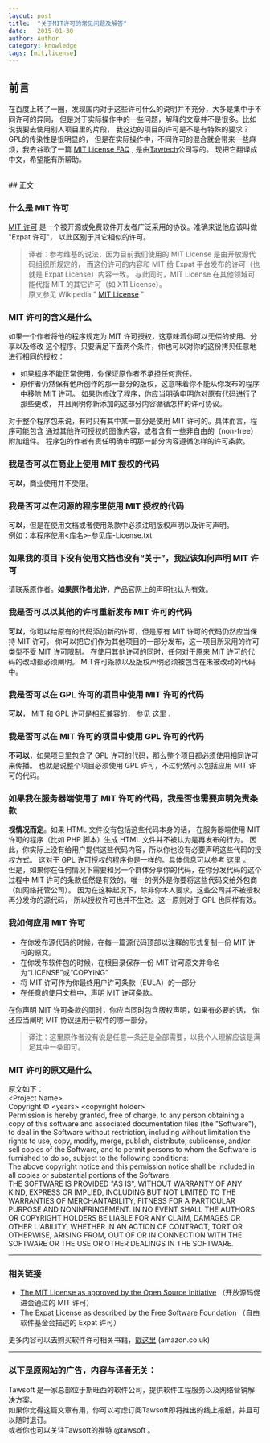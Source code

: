```yaml
---
layout: post
title:  "关于MIT许可的常见问题及解答"
date:   2015-01-30
author: Author
category: knowledge
tags: [mit,license]
---
```


## 前言



在百度上转了一圈，发现国内对于这些许可什么的说明并不充分，大多是集中于不同许可的异同，
但是对于实际操作中的一些问题，解释的文章并不是很多。比如说我要去使用别人项目里的片段，
我这边的项目的许可是不是有特殊的要求？GPL的传染性是很明显的，
但是在实际操作中，不同许可的混合就会带来一些麻烦，我去谷歌了一篇
[MIT License FAQ](http://www.tawesoft.co.uk/kb/article/mit-license-faq) ,
是由[Tawtech](http://www.tawesoft.co.uk/)公司写的。
现把它翻译成中文，希望能有所帮助。  

<br />
## 正文

### 什么是 MIT 许可

[MIT 许可](https://en.wikipedia.org/wiki/MIT_License) 
是一个被开源或免费软件开发者广泛采用的协议。准确来说他应该叫做 "Expat 许可"，
以此区别于其它相似的许可。

> 译者：参考维基的说法，因为目前我们使用的 MIT License 是由开放源代码组织所规定的，
> 而这份许可的内容和 MIT 给 Expat 平台发布的许可（也就是 Expat License）内容一致。
> 与此同时，MIT License 在其他领域可能代指 MIT 的其它许可（如 X11 License）。  
> 原文参见 Wikipedia " [MIT License](https://en.wikipedia.org/wiki/MIT_License) "

### MIT 许可的含义是什么

如果一个作者将他的程序规定为 MIT 许可授权，这意味着你可以无偿的使用、分享以及修改
这个程序。只要满足下面两个条件，你也可以对你的这份拷贝任意地进行相同的授权：

* 如果程序不能正常使用，你保证原作者不承担任何责任。
* 原作者仍然保有他所创作的那一部分的版权，这意味着你不能从你发布的程序中移除 MIT 许可。
  如果你修改了程序，你应当明确申明你对原有代码进行了那些更改，
  并且阐明你新添加的这部分内容循循怎样的许可协议。

对于整个程序包来说，有时只有其中某一部分是使用 MIT 许可的。具体而言，程序可能包含
通过其他许可授权的图像内容，或者含有一些非自由的（non-free）附加组件。
程序包的作者有责任明确申明那一部分内容遵循怎样的许可条款。

### 我是否可以在商业上使用 MIT 授权的代码

**可以**，商业使用并不受限。

### 我是否可以在闭源的程序里使用 MIT 授权的代码

**可以**，但是在使用文档或者使用条款中必须注明版权声明以及许可声明。  
例如：本程序使用<库名>-参见库-License.txt

### 如果我的项目下没有使用文档也没有“关于”，我应该如何声明 MIT 许可

请联系原作者。**如果原作者允许**，产品官网上的声明也认为有效。

### 我是否可以以其他的许可重新发布 MIT 许可的代码

**可以**，你可以给原有的代码添加新的许可，但是原有 MIT 许可的代码仍然应当保持 MIT 许可。
你可以把它们作为其他项目的一部分发布，这一项目所采用的许可类型不受 MIT 许可限制。
在使用其他许可的同时，任何对于原来 MIT 许可的代码的改动都必须阐明。
MIT许可条款以及版权声明必须被包含在未被改动的代码中。

### 我是否可以在 GPL 许可的项目中使用 MIT 许可的代码

**可以**， MIT 和 GPL 许可是相互兼容的，
参见 [这里](http://www.gnu.org/licenses/license-list.html#Expat) .

### 我是否可以在 MIT 许可的项目中使用 GPL 许可的代码
**不可以**，如果项目里包含了 GPL 许可的代码，那么整个项目都必须使用相同许可来传播。
也就是说整个项目必须使用 GPL 许可，不过仍然可以包括应用 MIT 许可的代码。

### 如果我在服务器端使用了 MIT 许可的代码，我是否也需要声明免责条款

**视情况而定**。如果 HTML 文件没有包括这些代码本身的话，
在服务器端使用 MIT 许可的程序（比如 PHP 脚本）生成 HTML 文件并不被认为是再发布的行为。
因此，你实际上没有给用户提供这些代码内容，所以你也没有必要声明这些代码的授权方式。
这对于 GPL 许可授权的程序也是一样的。具体信息可以参考
[这里](http://www.gnu.org/licenses/gpl-faq.html#WhatCaseIsOutputGPL) 。  
但是，如果你在任何情况下需要和另一个群体分享你的代码，在你分发代码的这个过程中
MIT 许可的条款任然是有效的。唯一的例外是你要将这些代码交给外包商（如网络托管公司）。
因为在这种起况下，除非你本人要求，这些公司并不被授权再分发你的源代码，
所以授权许可也并不生效。这一原则对于 GPL 也同样有效。

### 我如何应用 MIT 许可

* 在你发布源代码的时候，在每一篇源代码顶部以注释的形式复制一份 MIT 许可的原文。
* 在你发布软件包的时候，在根目录保存一份 MIT 许可原文并命名为“LICENSE”或“COPYING”
* 将 MIT 许可作为你最终用户许可条款（EULA）的一部分
* 在任意的使用文档中，声明 MIT 许可条款。

在你声明 MIT 许可条款的同时，你应当同时包含版权声明，如果有必要的话，
你还应当阐明 MIT 协议适用于软件的哪一部分。

> 译注：这里原作者没有说是任意一条还是全部需要，以我个人理解应该是满足其中一条即可。

### MIT 许可的原文是什么

原文如下：  
&#60;Project Name&#62;  
Copyright © &#60;years&#62; &#60;copyright holder&#62;  
Permission is hereby granted, free of charge, to any person obtaining a copy of this software and associated documentation files (the "Software"), to deal in the Software without restriction, including without limitation the rights to use, copy, modify, merge, publish, distribute, sublicense, and/or sell copies of the Software, and to permit persons to whom the Software is furnished to do so, subject to the following conditions:  
The above copyright notice and this permission notice shall be included in all copies or substantial portions of the Software.  
THE SOFTWARE IS PROVIDED "AS IS", WITHOUT WARRANTY OF ANY KIND, EXPRESS OR IMPLIED, INCLUDING BUT NOT LIMITED TO THE WARRANTIES OF MERCHANTABILITY, FITNESS FOR A PARTICULAR PURPOSE AND NONINFRINGEMENT. IN NO EVENT SHALL THE AUTHORS OR COPYRIGHT HOLDERS BE LIABLE FOR ANY CLAIM, DAMAGES OR OTHER LIABILITY, WHETHER IN AN ACTION OF CONTRACT, TORT OR OTHERWISE, ARISING FROM, OUT OF OR IN CONNECTION WITH THE SOFTWARE OR THE USE OR OTHER DEALINGS IN THE SOFTWARE.

----

### 相关链接

* [The MIT License as approved by the Open Source Initiative](http://opensource.org/licenses/mit-license.php)
（开放源码促进会通过的 MIT 许可）  
* [The Expat License as described by the Free Software Foundation](http://www.gnu.org/licenses/license-list.html#Expat)
（自由软件基金会描述的 Expat 许可）

更多内容可以去购买软件许可相关书籍，[戳这里](http://www.amazon.co.uk/gp/search?ie=UTF8&camp=1634&creative=6738&index=books&keywords=software+licensing&linkCode=ur2&tag=tskb-21) (amazon.co.uk)

----

### 以下是原网站的广告，内容与译者无关：

Tawsoft 是一家总部位于斯旺西的软件公司，提供软件工程服务以及网络营销解决方案。  
如果你觉得这篇文章有用，你可以考虑订阅Tawsoft即将推出的线上报纸，并且可以随时退订。  
或者你也可以关注Tawsoft的推特 @tawsoft 。
